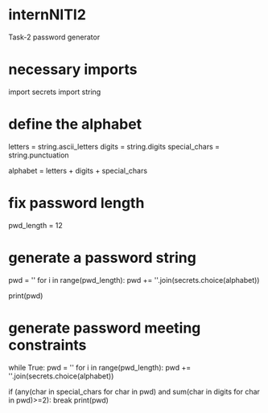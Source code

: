 # internNITI2
Task-2 password generator
# necessary imports
import secrets
import string

# define the alphabet
letters = string.ascii_letters
digits = string.digits
special_chars = string.punctuation

alphabet = letters + digits + special_chars

# fix password length
pwd_length = 12

# generate a password string
pwd = ''
for i in range(pwd_length):
  pwd += ''.join(secrets.choice(alphabet))

print(pwd)

# generate password meeting constraints
while True:
  pwd = ''
  for i in range(pwd_length):
    pwd += ''.join(secrets.choice(alphabet))

  if (any(char in special_chars for char in pwd) and 
      sum(char in digits for char in pwd)>=2):
          break
print(pwd)
